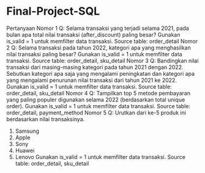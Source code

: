# Final-Project-SQL
Pertanyaan
Nomor 1
Q: Selama transaksi yang terjadi selama 2021, pada bulan apa total nilai transaksi
(after_discount) paling besar? Gunakan is_valid = 1 untuk memfilter data transaksi.
Source table: order_detail
Nomor 2
Q: Selama transaksi pada tahun 2022, kategori apa yang menghasilkan nilai transaksi paling
besar? Gunakan is_valid = 1 untuk memfilter data transaksi.
Source table: order_detail, sku_detail
Nomor 3
Q: Bandingkan nilai transaksi dari masing-masing kategori pada tahun 2021 dengan 2022.
Sebutkan kategori apa saja yang mengalami peningkatan dan kategori apa yang mengalami
penurunan nilai transaksi dari tahun 2021 ke 2022. Gunakan is_valid = 1 untuk memfilter data
transaksi.
Source table: order_detail, sku_detail
Nomor 4
Q: Tampilkan top 5 metode pembayaran yang paling populer digunakan selama 2022
(berdasarkan total unique order). Gunakan is_valid = 1 untuk memfilter data transaksi.
Source table: order_detail, payment_method
Nomor 5
Q: Urutkan dari ke-5 produk ini berdasarkan nilai transaksinya.
1. Samsung
2. Apple
3. Sony
4. Huawei
5. Lenovo
Gunakan is_valid = 1 untuk memfilter data transaksi.
Source table: order_detail, sku_detail
